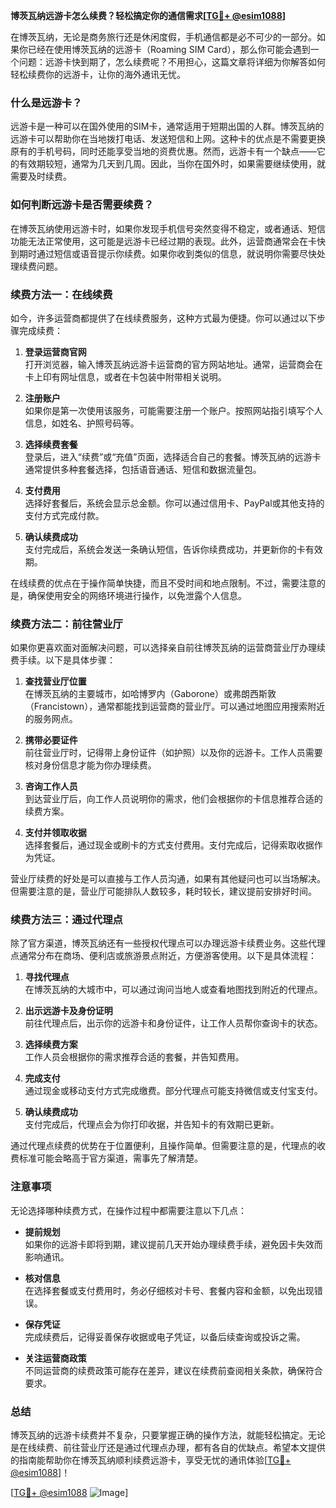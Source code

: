 **博茨瓦纳远游卡怎么续费？轻松搞定你的通信需求[[TG💪+ @esim1088](https://t.me/s/esim1088)]**

在博茨瓦纳，无论是商务旅行还是休闲度假，手机通信都是必不可少的一部分。如果你已经在使用博茨瓦纳的远游卡（Roaming SIM Card），那么你可能会遇到一个问题：远游卡快到期了，怎么续费呢？不用担心，这篇文章将详细为你解答如何轻松续费你的远游卡，让你的海外通讯无忧。

### 什么是远游卡？

远游卡是一种可以在国外使用的SIM卡，通常适用于短期出国的人群。博茨瓦纳的远游卡可以帮助你在当地拨打电话、发送短信和上网。这种卡的优点是不需要更换原有的手机号码，同时还能享受当地的资费优惠。然而，远游卡有一个缺点——它的有效期较短，通常为几天到几周。因此，当你在国外时，如果需要继续使用，就需要及时续费。

### 如何判断远游卡是否需要续费？

在博茨瓦纳使用远游卡时，如果你发现手机信号突然变得不稳定，或者通话、短信功能无法正常使用，这可能是远游卡已经过期的表现。此外，运营商通常会在卡快到期时通过短信或语音提示你续费。如果你收到类似的信息，就说明你需要尽快处理续费问题。

### 续费方法一：在线续费

如今，许多运营商都提供了在线续费服务，这种方式最为便捷。你可以通过以下步骤完成续费：

1. **登录运营商官网**  
   打开浏览器，输入博茨瓦纳远游卡运营商的官方网站地址。通常，运营商会在卡上印有网址信息，或者在卡包装中附带相关说明。

2. **注册账户**  
   如果你是第一次使用该服务，可能需要注册一个账户。按照网站指引填写个人信息，如姓名、护照号码等。

3. **选择续费套餐**  
   登录后，进入“续费”或“充值”页面，选择适合自己的套餐。博茨瓦纳的远游卡通常提供多种套餐选择，包括语音通话、短信和数据流量包。

4. **支付费用**  
   选择好套餐后，系统会显示总金额。你可以通过信用卡、PayPal或其他支持的支付方式完成付款。

5. **确认续费成功**  
   支付完成后，系统会发送一条确认短信，告诉你续费成功，并更新你的卡有效期。

在线续费的优点在于操作简单快捷，而且不受时间和地点限制。不过，需要注意的是，确保使用安全的网络环境进行操作，以免泄露个人信息。

### 续费方法二：前往营业厅

如果你更喜欢面对面解决问题，可以选择亲自前往博茨瓦纳的运营商营业厅办理续费手续。以下是具体步骤：

1. **查找营业厅位置**  
   在博茨瓦纳的主要城市，如哈博罗内（Gaborone）或弗朗西斯敦（Francistown），通常都能找到运营商的营业厅。可以通过地图应用搜索附近的服务网点。

2. **携带必要证件**  
   前往营业厅时，记得带上身份证件（如护照）以及你的远游卡。工作人员需要核对身份信息才能为你办理续费。

3. **咨询工作人员**  
   到达营业厅后，向工作人员说明你的需求，他们会根据你的卡信息推荐合适的续费方案。

4. **支付并领取收据**  
   选择套餐后，通过现金或刷卡的方式支付费用。支付完成后，记得索取收据作为凭证。

营业厅续费的好处是可以直接与工作人员沟通，如果有其他疑问也可以当场解决。但需要注意的是，营业厅可能排队人数较多，耗时较长，建议提前安排好时间。

### 续费方法三：通过代理点

除了官方渠道，博茨瓦纳还有一些授权代理点可以办理远游卡续费业务。这些代理点通常分布在商场、便利店或旅游景点附近，方便游客使用。以下是具体流程：

1. **寻找代理点**  
   在博茨瓦纳的大城市中，可以通过询问当地人或查看地图找到附近的代理点。

2. **出示远游卡及身份证明**  
   前往代理点后，出示你的远游卡和身份证件，让工作人员帮你查询卡的状态。

3. **选择续费方案**  
   工作人员会根据你的需求推荐合适的套餐，并告知费用。

4. **完成支付**  
   通过现金或移动支付方式完成缴费。部分代理点可能支持微信或支付宝支付。

5. **确认续费成功**  
   支付完成后，代理点会为你打印收据，并告知卡的有效期已更新。

通过代理点续费的优势在于位置便利，且操作简单。但需要注意的是，代理点的收费标准可能会略高于官方渠道，需事先了解清楚。

### 注意事项

无论选择哪种续费方式，在操作过程中都需要注意以下几点：

- **提前规划**  
  如果你的远游卡即将到期，建议提前几天开始办理续费手续，避免因卡失效而影响通讯。

- **核对信息**  
  在选择套餐或支付费用时，务必仔细核对卡号、套餐内容和金额，以免出现错误。

- **保存凭证**  
  完成续费后，记得妥善保存收据或电子凭证，以备后续查询或投诉之需。

- **关注运营商政策**  
  不同运营商的续费政策可能存在差异，建议在续费前查阅相关条款，确保符合要求。

### 总结

博茨瓦纳的远游卡续费并不复杂，只要掌握正确的操作方法，就能轻松搞定。无论是在线续费、前往营业厅还是通过代理点办理，都有各自的优缺点。希望本文提供的指南能帮助你在博茨瓦纳顺利续费远游卡，享受无忧的通讯体验[[TG💪+ @esim1088](https://t.me/s/esim1088)]！

[[TG💪+ @esim1088](https://t.me/s/esim1088) ![Image](https://i.postimg.cc/4NQfJmqS/Snipaste-2025-05-13-00-14-12.png)]